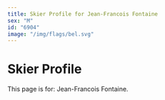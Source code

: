 ```yaml
---
title: Skier Profile for Jean-Francois Fontaine
sex: "M"
id: "6904"
image: "/img/flags/bel.svg" 
---
```


# Skier Profile

This page is for: Jean-Francois Fontaine.
    
